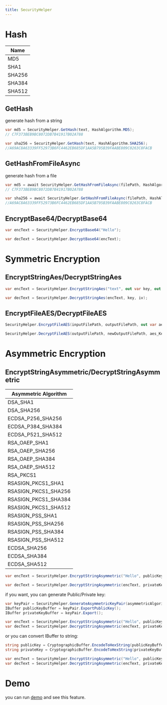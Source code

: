 ```yaml
---
title: SecurityHelper
---
```


# Hash

|Name|
|-|
|MD5|
|SHA1|
|SHA256|
|SHA384|
|SHA512|

## GetHash
generate hash from a string

```cs
var md5 = SecurityHelper.GetHash(text, HashAlgorithm.MD5);
// C7F373BEB9BC8072DB7B41917B02A788

var sha256 = SecurityHelper.GetHash(text, HashAlgorithm.SHA256);
//A69AC8A63339FF52973B6FC4462EB685DF1AA5B795B39FAABE809C0263C8FACB
```

## GetHashFromFileAsync
generate hash from a file

```cs
var md5 = await SecurityHelper.GetHashFromFileAsync(filePath, HashAlgorithm.MD5);
// C7F373BEB9BC8072DB7B41917B02A788

var sha256 = await SecurityHelper.GetHashFromFileAsync(filePath, HashAlgorithm.SHA256);
//A69AC8A63339FF52973B6FC4462EB685DF1AA5B795B39FAABE809C0263C8FACB
```

## EncryptBase64/DecryptBase64
```cs
var encText = SecurityHelper.EncryptBase64("Hello");

var decText = SecurityHelper.DecryptBase64(encText);
```

# Symmetric Encryption

## EncryptStringAes/DecryptStringAes


```cs
var encText = SecurityHelper.EncryptStringAes("text", out var key, out var iv);

var decText = SecurityHelper.DecryptStringAes(encText, key, iv);
```

## EncryptFileAES/DecryptFileAES

```cs
SecurityHelper.EncryptFileAES(inputFilePath, outputFilePath, out var aes_Key, out var aes_IV);

SecurityHelper.DecryptFileAES(outputFilePath, newOutputFilePath, aes_Key, aes_IV);

```

# Asymmetric Encryption
## EncryptStringAsymmetric/DecryptStringAsymmetric

|Asymmetric Algorithm|
|-|
|DSA_SHA1|
|DSA_SHA256|
|ECDSA_P256_SHA256|
|ECDSA_P384_SHA384|
|ECDSA_P521_SHA512|
|RSA_OAEP_SHA1|
|RSA_OAEP_SHA256|
|RSA_OAEP_SHA384|
|RSA_OAEP_SHA512|
|RSA_PKCS1|
|RSASIGN_PKCS1_SHA1|
|RSASIGN_PKCS1_SHA256|
|RSASIGN_PKCS1_SHA384|
|RSASIGN_PKCS1_SHA512|
|RSASIGN_PSS_SHA1|
|RSASIGN_PSS_SHA256|
|RSASIGN_PSS_SHA384|
|RSASIGN_PSS_SHA512|
|ECDSA_SHA256|
|ECDSA_SHA384|
|ECDSA_SHA512|

```cs
var encText = SecurityHelper.EncryptStringAsymmetric("Hello", publicKey);

var decText = SecurityHelper.DecryptStringAsymmetric(encText, privateKey);
```

if you want, you can generate Public/Private key:

```cs
var keyPair = SecurityHelper.GenerateAsymmetricKeyPair(asymmetricAlgorithm, keySize);
IBuffer publicKeyBuffer = keyPair.ExportPublicKey();
IBuffer privateKeyBuffer = keyPair.Export();

var encText = SecurityHelper.EncryptStringAsymmetric("Hello", publicKeyBuffer);
var decText = SecurityHelper.DecryptStringAsymmetric(encText, privateKeyBuffer);
```

or you can convert IBuffer to string:

```cs
string publicKey = CryptographicBuffer.EncodeToHexString(publicKeyBuffer);
string privateKey = CryptographicBuffer.EncodeToHexString(privateKeyBuffer);

var encText = SecurityHelper.EncryptStringAsymmetric("Hello", publicKey);
var decText = SecurityHelper.DecryptStringAsymmetric(encText, privateKey);
```


# Demo
you can run [demo](https://github.com/WinUICommunity/WinUICommunity) and see this feature.
